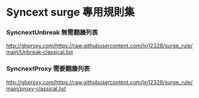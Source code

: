 # Syncext surge 專用規則集

### SyncnextUnbreak 無需翻牆列表

http://ghproxy.com/https://raw.githubusercontent.com/lxj12328/surge_rule/main/Unbreak-classical.list

### SyncnextProxy 需要翻牆列表

http://ghproxy.com/https://raw.githubusercontent.com/lxj12328/surge_rule/main/proxy-classical.list

